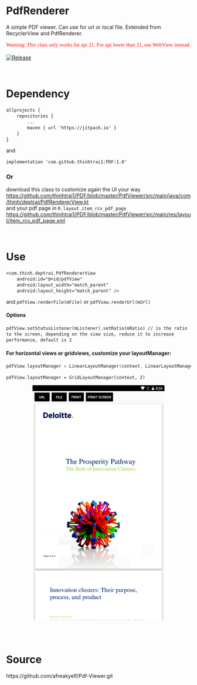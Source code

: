 # PdfRenderer
A simple PDF viewer. Can use for url or local file. Extended from RecyclerView and PdfRenderer.

<img src="https://github.com/thinhtrai1/PDF/blob/master/warning.svg"/>

[![Release](https://jitpack.io/v/thinhtrai1/PDF.svg)](https://jitpack.io/#thinhtrai1/PDF)
<br>  
<br>
# Dependency
```
allprojects {
    repositories {
        ...
        maven { url 'https://jitpack.io' }
    }
}
```
and
```
implementation 'com.github.thinhtrai1:PDF:1.0'
```
### Or
download this class to customize again the UI your way
https://github.com/thinhtrai1/PDF/blob/master/PdfViewer/src/main/java/com/thinh/deptrai/PdfRendererView.kt  
and your pdf page in `R.layout.item_rcv_pdf_page`  
https://github.com/thinhtrai1/PDF/blob/master/PdfViewer/src/main/res/layout/item_rcv_pdf_page.xml
<br>  
<br>
# Use
```
<com.thinh.deptrai.PdfRendererView
    android:id="@+id/pdfView"
    android:layout_width="match_parent"
    android:layout_height="match_parent" />
```
and
```pdfView.renderFile(mFile)``` or ```pdfView.renderUrl(mUrl)```  
#### Options
```
pdfView.setStatusListener(mListener).setRatio(mRatio) // is the ratio to the screen, depending on the view size, reduce it to increase performance, default is 2
```
#### For horizontal views or gridviews, customize your layoutManager:  
```kotlin 
pdfView.layoutManager = LinearLayoutManager(context, LinearLayoutManager.HORIZONTAL, false)
```
```
pdfView.layoutManager = GridLayoutManager(context, 2)
```
<p align="center"><img src="https://github.com/thinhtrai1/PDF/blob/master/device-2021-06-10-082645.png" width="360" height="640" /></p>
<br>  
<br>
<h1>Source</h1>
https://github.com/afreakyelf/Pdf-Viewer.git
